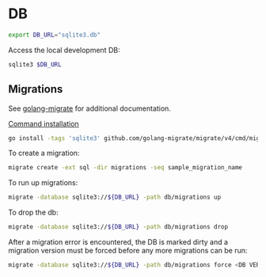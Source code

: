 # DB

```sh
export DB_URL="sqlite3.db"
```

Access the local development DB:
```bash
sqlite3 $DB_URL
```

## Migrations

See [golang-migrate](https://github.com/golang-migrate/migrate/tree/master) for additional documentation.

[Command installation](https://github.com/golang-migrate/migrate/blob/master/cmd/migrate/README.md)
```bash
go install -tags 'sqlite3' github.com/golang-migrate/migrate/v4/cmd/migrate@latest
```

To create a migration:
```bash
migrate create -ext sql -dir migrations -seq sample_migration_name
```

To run up migrations:
```bash
migrate -database sqlite3://${DB_URL} -path db/migrations up
```

To drop the db:
```bash
migrate -database sqlite3://${DB_URL} -path db/migrations drop
```

After a migration error is encountered, the DB is marked dirty and a migration version must be forced before any more migrations can be run:
```bash
migrate -database sqlite3://${DB_URL} -path db/migrations force <DB VERSION BEFORE ERROR>
```
